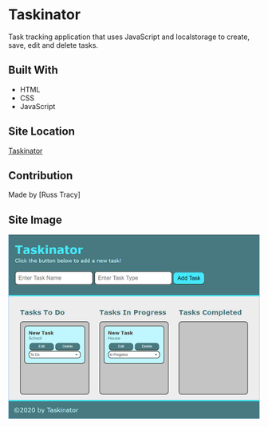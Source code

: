 # Taskinator
Task tracking application that uses JavaScript and localstorage to create, save, edit and delete tasks.

## Built With
* HTML
* CSS
* JavaScript

## Site Location

[Taskinator](https://russtracy.github.io/Taskinator/)

## Contribution
Made by [Russ Tracy]

## Site Image

![alt text](assets/images/ScreenShot.jpg)
